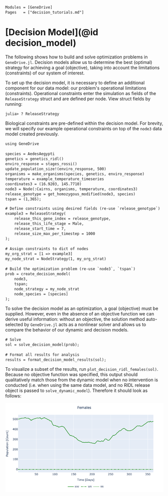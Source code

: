 ```@index
Modules = [GeneDrive]
Pages   = ["decision_tutorials.md"]
```
# [Decision Model](@id decision_model)

The following shows how to build and solve optimization problems in `GeneDrive.jl`. Decision models allow us to determine the best (optimal) strategy for achieving a goal (objective), taking into account the limitations (constraints) of our system of interest.

To set up the decision model, it is necessary to define an additional component for our data model: our problem's operational limitations (constraints). Operational constraints enter the simulation as fields of the `ReleaseStrategy` struct and are defined per node. View struct fields by running:
```
julia> ? ReleaseStrategy
```
Biological constraints are pre-defined within the decision model. For brevity, we will specify our example operational constraints on top of the `node3` data model created previously.
``` @setup decision_example
using GeneDrive

species = AedesAegypti
genetics = genetics_ridl()
enviro_response = stages_rossi()
update_population_size!(enviro_response, 500)
organisms = make_organisms(species, genetics, enviro_response)
temperature = example_temperature_timeseries
coordinates3 = (16.9203, 145.7710)
node3 = Node(:Cairns, organisms, temperature, coordinates3)
release_genotype = get_homozygous_modified(node3, species)
tspan = (1,365);
```

```@example decision_example
# Define constraints using desired fields (re-use `release_genotype`)
example3 = ReleaseStrategy(
    release_this_gene_index = release_genotype,
    release_this_life_stage = Male, 
    release_start_time = 7,
    release_size_max_per_timestep = 1000
); 

# Assign constraints to dict of nodes
my_org_strat = [1 => example3]
my_node_strat = NodeStrategy(1, my_org_strat)

# Build the optimization problem (re-use `node3`, `tspan`)
prob = create_decision_model(
    node3, 
    tspan; 
    node_strategy = my_node_strat
    node_species = [species]
);
```

To solve the decision model as an optimization, a goal (objective) must be supplied. However, even in the absence of an objective function we can derive useful information: without an objective, the solution method auto-selected by `GeneDrive.jl` acts as a nonlinear solver and allows us to compare the behavior of our dynamic and decision models.
```@example decision_example
# Solve
sol = solve_decision_model(prob);

# Format all results for analysis
results = format_decision_model_results(sol);
```
To visualize a subset of the results, run `plot_decision_ridl_females(sol)`. Because no objective function was specified, this output should qualitatively match those from the dynamic model when no intervention is conducted (i.e. when using the same data model, and no RIDL release object is passed to `solve_dynamic_model`). Therefore it should look as follows: 

![Decision RIDL Plot](assets/decision_ridl_females.png)
